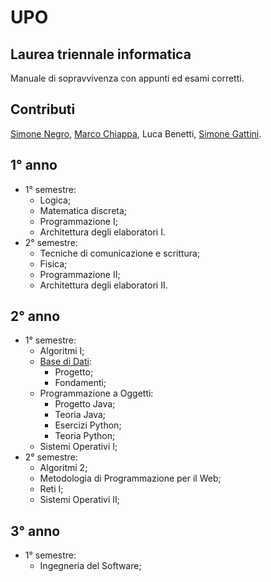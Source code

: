 # UPO

## Laurea triennale informatica

Manuale di sopravvivenza con appunti ed esami corretti.

## Contributi

[Simone Negro](https://www.github.com/simonenegro), [Marco Chiappa](https://github.com/Fizzo122001), Luca Benetti, [Simone Gattini](https://www.github.com/Ziocash).

## 1° anno

- 1° semestre:
  - Logica;
  - Matematica discreta;
  - Programmazione I;
  - Architettura degli elaboratori I.
- 2° semestre:
  - Tecniche di comunicazione e scrittura;
  - Fisica;
  - Programmazione II;
  - Architettura degli elaboratori II.
  
## 2° anno

- 1° semestre:
  - Algoritmi I;
  - [Base di Dati](./2°Anno/1°Semestre/BaseDiDati):
    - Progetto;
    - Fondamenti;
  - Programmazione a Oggetti:
    - Progetto Java;
    - Teoria Java;
    - Esercizi Python;
    - Teoria Python;
  - Sistemi Operativi I;
- 2° semestre:
  - Algoritmi 2;
  - Metodologia di Programmazione per il Web;
  - Reti I;
  - Sistemi Operativi II;

## 3° anno

- 1° semestre:
  - Ingegneria del Software;
  